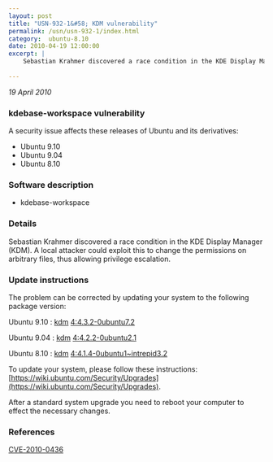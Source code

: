 ```yaml
---
layout: post
title: "USN-932-1&#58; KDM vulnerability"
permalink: /usn/usn-932-1/index.html
category:  ubuntu-8.10
date: 2010-04-19 12:00:00
excerpt: |
    Sebastian Krahmer discovered a race condition in the KDE Display Manager (KDM). A local attacker could exploit this to change the permissions on arbitrary files, thus allowing privilege escalation. 
    
--- 
```

 
 

*19 April 2010*

### kdebase-workspace vulnerability

A security issue affects these releases of Ubuntu and its derivatives:

* Ubuntu 9.10
* Ubuntu 9.04
* Ubuntu 8.10

### Software description

* kdebase-workspace 

### Details

Sebastian Krahmer discovered a race condition in the KDE Display Manager (KDM). A local attacker could exploit this to change the permissions on arbitrary files, thus allowing privilege escalation. 

### Update instructions

The problem can be corrected by updating your system to the following package version:

Ubuntu 9.10
 : [kdm](https://launchpad.net/ubuntu/+source/kdebase-workspace) <span> [4:4.3.2-0ubuntu7.2](https://launchpad.net/ubuntu/+source/kdebase-workspace/4:4.3.2-0ubuntu7.2) </span> 

Ubuntu 9.04
 : [kdm](https://launchpad.net/ubuntu/+source/kdebase-workspace) <span> [4:4.2.2-0ubuntu2.1](https://launchpad.net/ubuntu/+source/kdebase-workspace/4:4.2.2-0ubuntu2.1) </span> 

Ubuntu 8.10
 : [kdm](https://launchpad.net/ubuntu/+source/kdebase-workspace) <span> [4:4.1.4-0ubuntu1~intrepid3.2](https://launchpad.net/ubuntu/+source/kdebase-workspace/4:4.1.4-0ubuntu1~intrepid3.2) </span> 

To update your system, please follow these instructions: [https://wiki.ubuntu.com/Security/Upgrades](https://wiki.ubuntu.com/Security/Upgrades).

After a standard system upgrade you need to reboot your computer to effect the necessary changes. 

### References

 
 [CVE-2010-0436](http://people.ubuntu.com/~ubuntu-security/cve/CVE-2010-0436)
 

